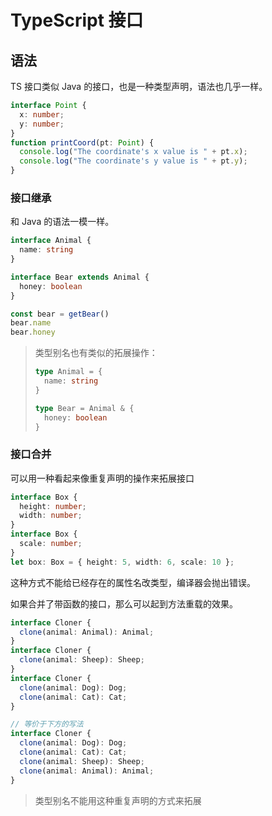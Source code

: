 # TypeScript 接口
## 语法
TS 接口类似 Java 的接口，也是一种类型声明，语法也几乎一样。
```ts
interface Point {
  x: number;
  y: number;
}
function printCoord(pt: Point) {
  console.log("The coordinate's x value is " + pt.x);
  console.log("The coordinate's y value is " + pt.y);
}
```

### 接口继承
和 Java 的语法一模一样。
```ts
interface Animal {
  name: string
}

interface Bear extends Animal {
  honey: boolean
}

const bear = getBear() 
bear.name
bear.honey
```

> 类型别名也有类似的拓展操作：
> ```ts
> type Animal = {
>   name: string
> }
> 
> type Bear = Animal & { 
>   honey: boolean 
> }
> ```


### 接口合并
可以用一种看起来像重复声明的操作来拓展接口

```ts
interface Box {
  height: number;
  width: number;
}
interface Box {
  scale: number;
}
let box: Box = { height: 5, width: 6, scale: 10 };
```

这种方式不能给已经存在的属性名改类型，编译器会抛出错误。

如果合并了带函数的接口，那么可以起到方法重载的效果。
```ts
interface Cloner {
  clone(animal: Animal): Animal;
}
interface Cloner {
  clone(animal: Sheep): Sheep;
}
interface Cloner {
  clone(animal: Dog): Dog;
  clone(animal: Cat): Cat;
}

// 等价于下方的写法
interface Cloner {
  clone(animal: Dog): Dog;
  clone(animal: Cat): Cat;
  clone(animal: Sheep): Sheep;
  clone(animal: Animal): Animal;
}
```

> 类型别名不能用这种重复声明的方式来拓展


